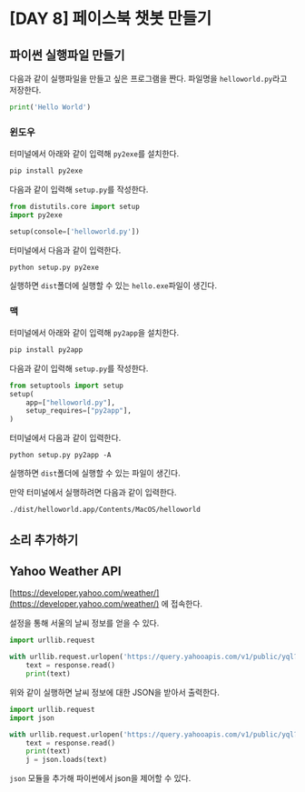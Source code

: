 # [DAY 8] 페이스북 챗봇 만들기

## 파이썬 실행파일 만들기

다음과 같이 실행파일을 만들고 싶은 프로그램을 짠다. 파일명을 `helloworld.py`라고 저장한다.

```python
print('Hello World')
```

### 윈도우

터미널에서 아래와 같이 입력해 `py2exe`를 설치한다.

```bash
pip install py2exe
```

다음과 같이 입력해 `setup.py`를 작성한다.

```python
from distutils.core import setup
import py2exe

setup(console=['helloworld.py'])
```

터미널에서 다음과 같이 입력한다.

```
python setup.py py2exe
```

실행하면 `dist`폴더에 실행할 수 있는 `hello.exe`파일이 생긴다.

### 맥

터미널에서 아래와 같이 입력해 `py2app`을 설치한다.

```bash
pip install py2app
```

다음과 같이 입력해 `setup.py`를 작성한다.

```python
from setuptools import setup
setup(
    app=["helloworld.py"],
    setup_requires=["py2app"],
)
```

터미널에서 다음과 같이 입력한다.

```undefined
python setup.py py2app -A
```

실행하면 `dist`폴더에 실행할 수 있는 파일이 생긴다.

만약 터미널에서 실행하려면 다음과 같이 입력한다.

```
./dist/helloworld.app/Contents/MacOS/helloworld
```

## 소리 추가하기

## Yahoo Weather API

[https://developer.yahoo.com/weather/](https://developer.yahoo.com/weather/) 에 접속한다.

설정을 통해 서울의 날씨 정보를 얻을 수 있다.

```python
import urllib.request

with urllib.request.urlopen('https://query.yahooapis.com/v1/public/yql?q=select%20*%20from%20weather.forecast%20where%20woeid%20in%20(select%20woeid%20from%20geo.places(1)%20where%20text%3D%22seoul%2C%20ko%22)&format=json&env=store%3A%2F%2Fdatatables.org%2Falltableswithkeys') as response:
    text = response.read()
    print(text)
```

위와 같이 실행하면 날씨 정보에 대한 JSON을 받아서 출력한다.

```python
import urllib.request
import json

with urllib.request.urlopen('https://query.yahooapis.com/v1/public/yql?q=select%20*%20from%20weather.forecast%20where%20woeid%20in%20(select%20woeid%20from%20geo.places(1)%20where%20text%3D%22seoul%2C%20ko%22)&format=json&env=store%3A%2F%2Fdatatables.org%2Falltableswithkeys') as response:
    text = response.read()
    print(text)
    j = json.loads(text)
```

`json` 모듈을 추가해 파이썬에서 json을 제어할 수 있다.
